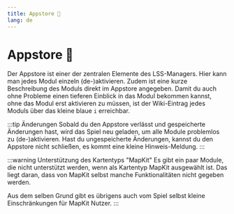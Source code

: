 ```yaml
---
title: Appstore 🛒
lang: de
---
```


# Appstore :shopping_cart:

Der Appstore ist einer der zentralen Elemente des LSS-Managers. Hier kann man jedes Modul einzeln (de-)aktivieren. Zudem ist eine kurze Beschreibung des Moduls direkt im Appstore angegeben.
Damit du auch ohne Probleme einen tieferen Einblick in das Modul bekommen kannst, ohne das Modul erst aktivieren zu müssen, ist der Wiki-Eintrag jedes Moduls über das kleine blaue `i` erreichbar.

:::tip Änderungen
Sobald du den Appstore verlässt und gespeicherte Änderungen hast, wird das Spiel neu geladen, um alle Module problemlos zu (de-)aktivieren.
Hast du ungespeicherte Änderungen, kannst du den Appstore nicht schließen, es kommt eine kleine Hinweis-Meldung.
:::

:::warning Unterstützung des Kartentyps "MapKit"
Es gibt ein paar Module, die nicht unterstützt werden, wenn als Kartentyp MapKit ausgewählt ist. Das liegt daran, dass von MapKit selbst manche Funktionalitäten nicht gegeben werden.

Aus dem selben Grund gibt es übrigens auch vom Spiel selbst kleine Einschränkungen für MapKit Nutzer.
:::
